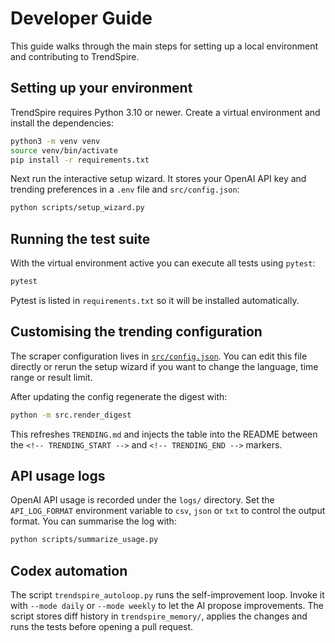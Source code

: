 # Developer Guide

This guide walks through the main steps for setting up a local environment and contributing to TrendSpire.

## Setting up your environment

TrendSpire requires Python 3.10 or newer. Create a virtual environment and install the dependencies:

```bash
python3 -m venv venv
source venv/bin/activate
pip install -r requirements.txt
```

Next run the interactive setup wizard. It stores your OpenAI API key and trending preferences in a `.env` file and `src/config.json`:

```bash
python scripts/setup_wizard.py
```

## Running the test suite

With the virtual environment active you can execute all tests using `pytest`:

```bash
pytest
```

Pytest is listed in `requirements.txt` so it will be installed automatically.

## Customising the trending configuration

The scraper configuration lives in [`src/config.json`](../src/config.json). You can edit this file directly or rerun the setup wizard if you want to change the language, time range or result limit.

After updating the config regenerate the digest with:

```bash
python -m src.render_digest
```

This refreshes `TRENDING.md` and injects the table into the README between the `<!-- TRENDING_START -->` and `<!-- TRENDING_END -->` markers.

## API usage logs

OpenAI API usage is recorded under the `logs/` directory. Set the `API_LOG_FORMAT` environment variable to `csv`, `json` or `txt` to control the output format. You can summarise the log with:

```bash
python scripts/summarize_usage.py
```

## Codex automation

The script `trendspire_autoloop.py` runs the self-improvement loop. Invoke it with `--mode daily` or `--mode weekly` to let the AI propose improvements. The script stores diff history in `trendspire_memory/`, applies the changes and runs the tests before opening a pull request.

